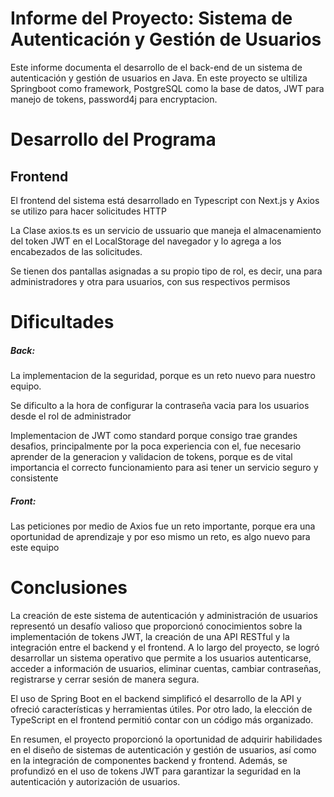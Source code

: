 <h1>Informe del Proyecto: Sistema de Autenticación y Gestión de Usuarios</h1>
Este informe documenta el desarrollo de el back-end de un sistema de autenticación y gestión de usuarios en Java. En este proyecto se ultiliza Springboot como framework, PostgreSQL como la base de datos, JWT para manejo de tokens, password4j para encryptacion. 


<h1>Desarrollo del Programa</h1>

<h2>Frontend</h2>

El frontend del sistema está desarrollado en Typescript con Next.js y Axios se utilizo para hacer solicitudes HTTP

La Clase axios.ts es un servicio de ussuario que maneja el almacenamiento del token JWT en el LocalStorage del navegador y lo agrega a los encabezados de las solicitudes.

Se tienen dos pantallas asignadas a su propio tipo de rol, es decir, una para administradores y otra para usuarios, con sus respectivos permisos

<h1>Dificultades</h1>
<h5>Back:</h5>
La implementacion de la seguridad, porque es un reto nuevo para nuestro equipo.

Se dificulto a la hora de configurar la contraseña vacia para los usuarios desde el rol de administrador

Implementacion de JWT como standard porque consigo trae grandes desafios, principalmente por la poca experiencia con el, fue necesario aprender de la generacion y validacion de tokens, porque es de vital importancia el correcto funcionamiento para asi tener un servicio seguro y consistente

<h5>Front:</h5>
Las peticiones por medio de Axios fue un reto importante, porque era una oportunidad de aprendizaje y por eso mismo un reto, es algo nuevo para este equipo   
<h1>Conclusiones</h1>
La creación de este sistema de autenticación y administración de usuarios representó un desafío valioso que proporcionó conocimientos sobre la implementación de tokens JWT, la creación de una API RESTful y la integración entre el backend y el frontend. A lo largo del proyecto, se logró desarrollar un sistema operativo que permite a los usuarios autenticarse, acceder a información de usuarios, eliminar cuentas, cambiar contraseñas, registrarse y cerrar sesión de manera segura.

El uso de Spring Boot en el backend simplificó el desarrollo de la API y ofreció características y herramientas útiles. Por otro lado, la elección de TypeScript en el frontend permitió contar con un código más organizado.

En resumen, el proyecto proporcionó la oportunidad de adquirir habilidades en el diseño de sistemas de autenticación y gestión de usuarios, así como en la integración de componentes backend y frontend. Además, se profundizó en el uso de tokens JWT para garantizar la seguridad en la autenticación y autorización de usuarios.
